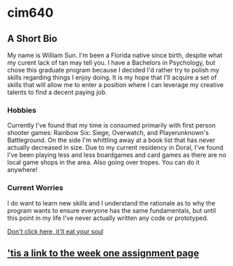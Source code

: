  # cim640
## A Short Bio
My name is William Sun. I'm been a Florida native since birth, despite what my curent lack of tan may tell you. I have a Bachelors in Psychology, but chose this graduate program because I decided I'd rather try to polish my skills regarding things I enjoy doing. It is my hope that I'll acquire a set of skills that will allow me to enter a position where I can leverage my creative talents to find a decent paying job.

### Hobbies
Currently I've found that my time is consumed primarily with first person shooter games: Rainbow Six: Siege, Overwatch, and Playerunknown's Battleground. On the side I'm whittling away at a book list that has never actually decreased in size. Due to my current residency in Doral, I've found I've been playing less and less boardgames and card games as there are no local game shops in the area. Also going over tropes. You can do it anywhere!

### Current Worries
I do want to learn new skills and I understand the rationale as to why the program wants to ensure everyone has the same fundamentals, but until this point in my life I've never actually written any code or prototyped.


[Don't click here, it'll eat your soul](http://tvtropes.org)

## ['tis a link to the week one assignment page](https://github.com/charonic/cim640/tree/master/week%201)

